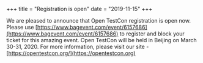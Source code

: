 +++
title = "Registration is open"
date = "2019-11-15"
+++

We are pleased to announce that Open TestCon registration is open now. Please use [https://www.bagevent.com/event/6157686](https://www.bagevent.com/event/6157686) to register and block your ticket for this amazing event. Open TestCon will be held in Beijing on March 30-31, 2020. For more information, please visit our site - [https://opentestcon.org/](https://opentestcon.org)
